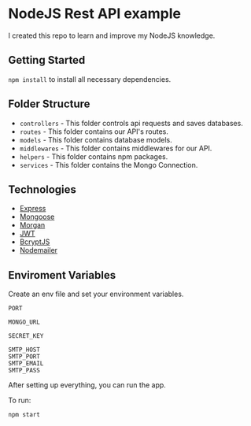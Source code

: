 # NodeJS Rest API example

I created this repo to learn and improve my NodeJS knowledge.

## Getting Started

`npm install` to install all necessary dependencies.


## Folder Structure

- `controllers` - This folder controls api requests and saves databases.
- `routes` - This folder contains our API's routes.
- `models` - This folder contains database models.
- `middlewares` - This folder contains middlewares for our API.
- `helpers` - This folder contains npm packages.
- `services` - This folder contains the Mongo Connection.


## Technologies

- [Express](https://expressjs.com/)
- [Mongoose](https://mongoosejs.com/)
- [Morgan](https://github.com/expressjs/morgan)
- [JWT](https://jwt.io/)
- [BcryptJS](https://www.npmjs.com/package/bcryptjs)
- [Nodemailer](https://nodemailer.com/about/)

## Enviroment Variables

Create an env file and set your environment variables.

```
PORT

MONGO_URL

SECRET_KEY

SMTP_HOST
SMTP_PORT
SMTP_EMAIL
SMTP_PASS

```

After setting up everything, you can run the app.

To run:

`npm start`





